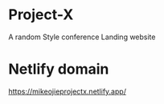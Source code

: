 # Project-X
A random Style conference Landing website

# Netlify domain
https://mikeojieprojectx.netlify.app/
